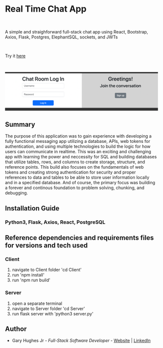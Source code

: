 # Real Time Chat App

<br>

A simple and straighforward full-stack chat app using React, Bootstrap, Axios, Flask, Postgres, ElephantSQL, sockets, and JWTs

<br>

Try it [here](https://chat-app-2-965z.onrender.com/login)

<br>

![Image](/images/chat-app-readme.png)

## Summary

The purpose of this application was to gain experience with developing a fully functional messaging app utilizing a database, APIs, web tokens for authentication, and using multiple technologies to build the logic for how users can communicate in realtime. This was an exciting and challenging app with learning the power and neccessity for SQL and building databases that utilize tables, rows, and columns to create storage, structure, and reference points. This build also focuses on the fundamentals of web tokens and creating strong authentication for security and proper references to data and tables to be able to store user information locally and in a specified database. And of course, the primary focus was building a forever and continous foundation to problem solving, chunking, and debugging. 

## Installation Guide

### Python3, Flask, Axios, React, PostgreSQL

## Reference dependencies and requirements files for versions and tech used
### Client
1. navigate to Client folder 'cd Client'
2. run 'npm install'
3. run 'npm run build'

### Server
1. open a separate terminal
2. navigate to Server folder 'cd Server'
3. run flask server with 'python3 server.py'

## Author

- Gary Hughes Jr - _Full-Stack Software Developer_ - [Website](https://garyhughesjr.netlify.app/) | [LinkedIn](https://www.linkedin.com/in/gary-hughes-jr-64925b229/)